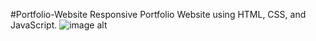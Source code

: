#Portfolio-Website
Responsive Portfolio Website using HTML, CSS, and JavaScript.
![image alt](https://github.com/tejalraut299/Responsive-Portfolio-Website/blob/d8cc34b1e496b905deb13b60a61d27c6726f29e8/WhatsApp%20Image%202024-07-28%20at%2010.28.37%20PM.jpeg)
